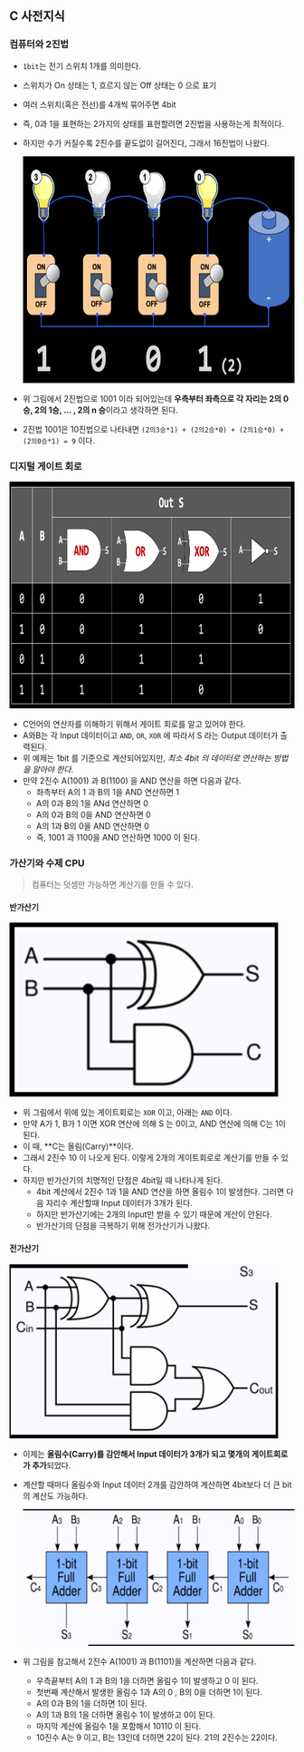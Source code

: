 ## C 사전지식

### 컴퓨터와 2진법
- `1bit`는 전기 스위치 1개를 의미한다.
- 스위치가 On 상태는 1, 흐르지 않는 Off 상태는 0 으로 표기
- 여러 스위치(혹은 전선)를 4개씩 묶어주면 4bit
- 즉, 0과 1을 표현하는 2가지의 상태를 표현할려면 2진법을 사용하는게 최적이다.
- 하지만 수가 커질수록 2진수를 끝도없이 길어진다, 그래서 16진법이 나왔다.

  <img src="/etc/img.png" width="600" height="400">

- 위 그림에서 2진법으로 1001 이라 되어있는데 **우측부터 좌측으로 각 자리는 2의 0승, 2의 1승, ... , 2의 n 승**이라고 생각하면 된다.
- 2진법 1001은 10진법으로 나타내면 `(2의3승*1) + (2의2승*0) + (2의1승*0) + (2의0승*1) = 9` 이다.

### 디지털 게이트 회로
<img src="/etc/img02.png" width="600" height="400">

- C언어의 연산자를 이해하기 위해서 게이트 회로를 알고 있어야 한다.
- A와B는 각 Input 데이터이고 `AND`, `OR`, `XOR` 에 따라서 S 라는 Output 데이터가 출력된다.
- 위 예제는 1bit 를 기준으로 계산되어있지만, _최소 4bit 의 데이터로 연산하는 방법을 알아야 한다._
- 만약 2진수 A(1001) 과 B(1100) 을 AND 연산을 하면 다음과 같다.
  - 좌측부터 A의 1 과 B의 1을 AND 연산하면 1
  - A의 0과 B의 1을 ANd 연산하면 0
  - A의 0과 B의 0을 AND 연산하면 0
  - A의 1과 B의 0을 AND 연산하면 0
  - 즉, 1001 과 1100을 AND 연산하면 1000 이 된다.

### 가산기와 수제 CPU
> 컴퓨터는 덧셈만 가능하면 계산기를 만들 수 있다.

#### 반가산기
<img src="/etc/img03.png" width="475" height="307">

- 위 그림에서 위에 있는 게이트회로는 `XOR` 이고, 아래는 `AND` 이다.
- 만약 A가 1, B가 1 이면 XOR 연산에 의해 S 는 0이고, AND 연산에 의해 C는 1이 된다.
- 이 때, **C는 올림(Carry)**이다.
- 그래서 2진수 10 이 나오게 된다. 이렇게 2개의 게이트회로로 계산기를 만들 수 있다.
- 하지만 반가산기의 치명적인 단점은 4bit일 때 나타나게 된다.
  - 4bit 계산에서 2진수 1과 1을 AND 연산을 하면 올림수 1이 발생한다. 그러면 다음 자리수 계산할때 Input 데이터가 3개가 된다.
  - 하지만 반가산기에는 2개의 Input만 받을 수 있기 때문에 게산이 안된다.
  - 반가산기의 단점을 극복하기 위해 전가산기가 나왔다.

#### 전가산기
<img src="/etc/img04.png" width="475" height="307">

- 이제는 **올림수(Carry)를 감안해서 Input 데이터가 3개가 되고 몇개의 게이트회로가 추가**되었다.
- 계산할 때마다 올림수와 Input 데이터 2개를 감안하여 계산하면 4bit보다 더 큰 bit의 계산도 가능하다.
  
  <img src="/etc/img05.png" width="604" height="241">

- 위 그림을 참고해서 2진수 A(1001) 과 B(1101)을 계산하면 다음과 같다.
  - 우측끝부터 A의 1 과 B의 1을 더하면 올림수 1이 발생하고 0 이 된다.
  - 첫번째 계산해서 발생한 올림수 1과 A의 0 , B의 0을 더하면 1이 된다.
  - A의 0과 B의 1을 더하면 1이 된다.
  - A의 1과 B의 1을 더하면 올림수 1이 발생하고 0이 된다.
  - 마지막 계산에 올림수 1을 포함해서 10110 이 된다.
  - 10진수 A는 9 이고, B는 13인데 더하면 22이 된다. 21의 2진수는 22이다.